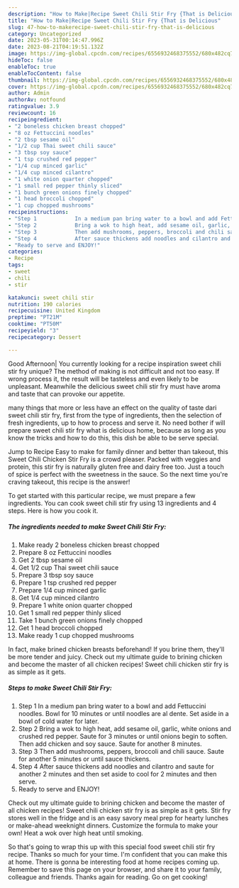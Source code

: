 ```yaml
---
description: "How to Make|Recipe Sweet Chili Stir Fry {That is Delicious"
title: "How to Make|Recipe Sweet Chili Stir Fry {That is Delicious"
slug: 47-how-to-makerecipe-sweet-chili-stir-fry-that-is-delicious
category: Uncategorized
date: 2023-05-31T00:14:47.996Z
date: 2023-08-21T04:19:51.132Z
image: https://img-global.cpcdn.com/recipes/6556932468375552/680x482cq70/sweet-chili-stir-fry-recipe-main-photo.jpg
hideToc: false
enableToc: true
enableTocContent: false
thumbnail: https://img-global.cpcdn.com/recipes/6556932468375552/680x482cq70/sweet-chili-stir-fry-recipe-main-photo.jpg
cover: https://img-global.cpcdn.com/recipes/6556932468375552/680x482cq70/sweet-chili-stir-fry-recipe-main-photo.jpg
author: Admin
authorAv: notfound
ratingvalue: 3.9
reviewcount: 16
recipeingredient:
- "2 boneless chicken breast chopped"
- "8 oz Fettuccini noodles"
- "2 tbsp sesame oil"
- "1/2 cup Thai sweet chili sauce"
- "3 tbsp soy sauce"
- "1 tsp crushed red pepper"
- "1/4 cup minced garlic"
- "1/4 cup minced cilantro"
- "1 white onion quarter chopped"
- "1 small red pepper thinly sliced"
- "1 bunch green onions finely chopped"
- "1 head broccoli chopped"
- "1 cup chopped mushrooms"
recipeinstructions:
- "Step 1            In a medium pan bring water to a bowl and add Fettuccini noodles. Bowl for 10 minutes or until noodles are al dente. Set aside in a bowl of cold water for later."
- "Step 2            Bring a wok to high heat, add sesame oil, garlic, white onions and crushed red pepper. Saute for 3 minutes or until onions begin to soften. Then add chicken and soy sauce. Saute for another 8 minutes."
- "Step 3            Then add mushrooms, peppers, broccoli and chili sauce. Saute for another 5 minutes or until sauce thickens."
- "Step 4            After sauce thickens add noodles and cilantro and saute for another 2 minutes and then set aside to cool for 2 minutes and then serve."
- "Ready to serve and ENJOY!"
categories:
- Recipe
tags:
- sweet
- chili
- stir

katakunci: sweet chili stir 
nutrition: 190 calories
recipecuisine: United Kingdom
preptime: "PT21M"
cooktime: "PT50M"
recipeyield: "3"
recipecategory: Dessert

---
```



Good Afternoon| You currently looking for a recipe inspiration sweet chili stir fry unique? The method of making is not difficult and not too easy. If wrong process it, the result will be tasteless and even likely to be unpleasant. Meanwhile the delicious sweet chili stir fry must have aroma and taste that can provoke our appetite.






many things that more or less have an effect on the quality of taste dari sweet chili stir fry, first from the type of ingredients, then the selection of fresh ingredients, up to how to process and serve it. No need bother if will prepare sweet chili stir fry what is delicious home, because as long as you know the tricks and how to do this, this dish be able to be serve special.


Jump to Recipe Easy to make for family dinner and better than takeout, this Sweet Chili Chicken Stir Fry is a crowd pleaser. Packed with veggies and protein, this stir fry is naturally gluten free and dairy free too. Just a touch of spice is perfect with the sweetness in the sauce. So the next time you&#39;re craving takeout, this recipe is the answer!


To get started with this particular recipe, we must prepare a few ingredients. You can cook sweet chili stir fry using 13 ingredients and 4 steps. Here is how you cook it.

<!--inarticleads1-->

##### The ingredients needed to make Sweet Chili Stir Fry:

1. Make ready 2 boneless chicken breast chopped
1. Prepare 8 oz Fettuccini noodles
1. Get 2 tbsp sesame oil
1. Get 1/2 cup Thai sweet chili sauce
1. Prepare 3 tbsp soy sauce
1. Prepare 1 tsp crushed red pepper
1. Prepare 1/4 cup minced garlic
1. Get 1/4 cup minced cilantro
1. Prepare 1 white onion quarter chopped
1. Get 1 small red pepper thinly sliced
1. Take 1 bunch green onions finely chopped
1. Get 1 head broccoli chopped
1. Make ready 1 cup chopped mushrooms


In fact, make brined chicken breasts beforehand! If you brine them, they&#39;ll be more tender and juicy. Check out my ultimate guide to brining chicken and become the master of all chicken recipes! Sweet chili chicken stir fry is as simple as it gets. 

<!--inarticleads2-->

##### Steps to make Sweet Chili Stir Fry:

1. Step 1            In a medium pan bring water to a bowl and add Fettuccini noodles. Bowl for 10 minutes or until noodles are al dente. Set aside in a bowl of cold water for later.
1. Step 2            Bring a wok to high heat, add sesame oil, garlic, white onions and crushed red pepper. Saute for 3 minutes or until onions begin to soften. Then add chicken and soy sauce. Saute for another 8 minutes.
1. Step 3            Then add mushrooms, peppers, broccoli and chili sauce. Saute for another 5 minutes or until sauce thickens.
1. Step 4            After sauce thickens add noodles and cilantro and saute for another 2 minutes and then set aside to cool for 2 minutes and then serve.
1. Ready to serve and ENJOY!

Check out my ultimate guide to brining chicken and become the master of all chicken recipes! Sweet chili chicken stir fry is as simple as it gets. Stir fry stores well in the fridge and is an easy savory meal prep for hearty lunches or make-ahead weeknight dinners. Customize the formula to make your own! Heat a wok over high heat until smoking. 

So that's going to wrap this up with this special food sweet chili stir fry recipe. Thanks so much for your time. I'm confident that you can make this at home. There is gonna be interesting food at home recipes coming up. Remember to save this page on your browser, and share it to your family, colleague and friends. Thanks again for reading. Go on get cooking!
